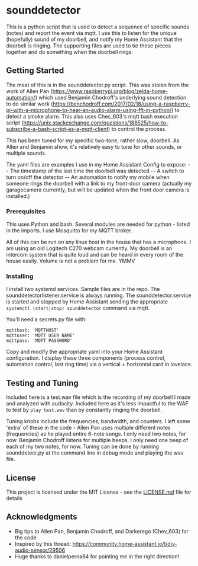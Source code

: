 # sounddetector

This is a python script that is used to detect a sequence of specific sounds (notes) and report the event via mqtt.  I use this to listen for the unique (hopefully) sound of my doorbell, and notify my Home Assistant that the doorbell is ringing.  The supporting files are used to tie these pieces together and do something when the doorbell rings.

## Getting Started

The meat of this is in the sounddetector.py script.  This was stolen from the work of Allen Pan (https://www.raspberrypi.org/blog/zelda-home-automation/) which used Benjamin Chodroff's underlying sound detection to do similar work (https://benchodroff.com/2017/02/18/using-a-raspberry-pi-with-a-microphone-to-hear-an-audio-alarm-using-fft-in-python/) to detect a smoke alarm.  This also uses Chec_603's mqtt bash execution script (https://unix.stackexchange.com/questions/188525/how-to-subscribe-a-bash-script-as-a-mqtt-client) to control the process.

This has been tuned for my specific two-tone, rather slow, doorbell.  As Allen and Benjamin show, it's relatively easy to tune for other sounds, or multiple sounds.

The yaml files are examples I use in my Home Assistant Config to expose:
-- The timestamp of the last time the doorbell was detected
-- A switch to turn on/off the detector
-- An automation to notify my mobile when someone rings the doorbell with a link to my front-door camera (actually my garagecamera currently, but will be updated when the front door camera is installed.)

### Prerequisites

This uses Python and bash.  Several modules are needed for python - listed in the imports.  I use Mosquitto for my MQTT broker.  

All of this can be run on any linux host in the house that has a microphone.  I am using an old Logitech C270 webcam currently.  My doorbell is an intercom system that is quite loud and can be heard in every room of the house easily.  Volume is not a problem for me.  YMMV


### Installing

I install two systemd services.  Sample files are in the repo.  The sounddetectorlistener.service is always running.  The sounddetector.service is started and stopped by Home Assistant sending the appropriate ```systemctl (start|stop) sounddetector``` command via mqtt.

You'll need a secrets.py file with:

```
mqtthost: 'MQTTHOST'
mqttuser: 'MQTT USER NAME'
mqttpass: 'MQTT PASSWORD'
```

Copy and modify the appropriate yaml into your Home Assistant configuration. I display these three components (process control, automation control, last ring time) via a vertical + horizontal card in lovelace.

## Testing and Tuning

Included here is a test.wav file which is the recording of my doorbell I made and analyzed with audacity.  Included here as it's less impactful to the WAF to test by ```play test.wav``` than by constantly ringing the doorbell.

Tuning knobs include the frequencies, bandwidth, and counters.  I left some 'extra' of these in the code - Allen Pan uses multiple different notes (frequencies) as he played entire 6-note songs.  I only need two notes, for now. Benjamin Chodroff listens for multiple beeps.  I only need one beep of each of my two notes, for now.  Tuning can be done by running sounddetecr.py at the command line in debug mode and playing the wav file.

## License

This project is licensed under the MIT License - see the [LICENSE.md](LICENSE.md) file for details

## Acknowledgments

* Big tips to Allen Pan, Benjamin Chodroff, and Darkerego (Chev_603) for the code
* Inspired by this thread: https://community.home-assistant.io/t/diy-audio-sensor/29506
* Huge thanks to danielperna84 for pointing me in the right direction!
